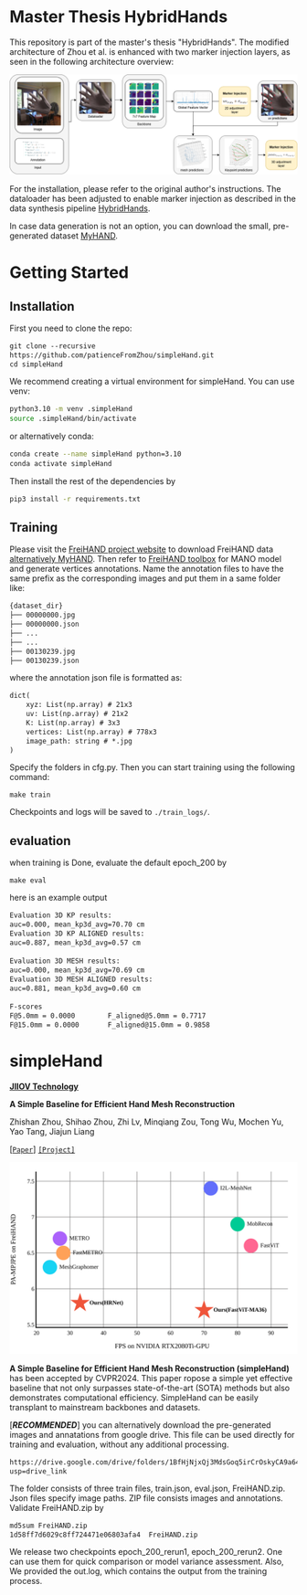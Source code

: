 # Master Thesis HybridHands

This repository is part of the master's thesis "HybridHands". The modified architecture of Zhou et al. is enhanced with two marker injection layers, as seen in the following architecture overview:


![Alt text](images/pipeline_overview.png)

For the installation, please refer to the original author's instructions. 
The dataloader has been adjusted to enable marker injection as described in the data synthesis pipeline [HybridHands](https://github.com/Fabian-Peter/HybridHands).

In case data generation is not an option, you can download the small, pre-generated dataset [MyHAND](https://www.kaggle.com/datasets/fgpeter/myhand).

# Getting Started
## Installation
First you need to clone the repo:
```
git clone --recursive https://github.com/patienceFromZhou/simpleHand.git
cd simpleHand
```

We recommend creating a virtual environment for simpleHand. You can use venv:
```bash
python3.10 -m venv .simpleHand
source .simpleHand/bin/activate
```

or alternatively conda:
```bash
conda create --name simpleHand python=3.10
conda activate simpleHand
```

Then install the rest of the dependencies by
```bash
pip3 install -r requirements.txt
```

## Training

Please visit the [FreiHAND project website](https://lmb.informatik.uni-freiburg.de/projects/freihand/) to download FreiHAND data [alternatively MyHAND](https://www.kaggle.com/datasets/fgpeter/myhand). Then refer to [FreiHAND toolbox](https://github.com/lmb-freiburg/freihand) for MANO model and generate vertices annotations. Name the annotation files to have the same prefix as the corresponding images and put them in a same folder like:
```
{dataset_dir}
├── 00000000.jpg
├── 00000000.json
├── ...
├── ...
├── 00130239.jpg
├── 00130239.json
```
where the annotation json file is formatted as:
```
dict(
    xyz: List(np.array) # 21x3 
    uv: List(np.array) # 21x2 
    K: List(np.array) # 3x3 
    vertices: List(np.array) # 778x3
    image_path: string # *.jpg
)
```
Specify the folders in cfg.py. Then you can start training using the following command:
```
make train
```
Checkpoints and logs will be saved to `./train_logs/`.

## evaluation
when training is Done, evaluate the default epoch_200 by
```
make eval
```
here is an example output
```
Evaluation 3D KP results:
auc=0.000, mean_kp3d_avg=70.70 cm
Evaluation 3D KP ALIGNED results:
auc=0.887, mean_kp3d_avg=0.57 cm

Evaluation 3D MESH results:
auc=0.000, mean_kp3d_avg=70.69 cm
Evaluation 3D MESH ALIGNED results:
auc=0.881, mean_kp3d_avg=0.60 cm

F-scores
F@5.0mm = 0.0000        F_aligned@5.0mm = 0.7717
F@15.0mm = 0.0000       F_aligned@15.0mm = 0.9858
```


# simpleHand

**[JIIOV Technology](https://jiiov.com/)**

**A Simple Baseline for Efficient Hand Mesh Reconstruction**

Zhishan Zhou, Shihao Zhou, Zhi Lv, Minqiang Zou, Tong Wu, Mochen Yu, Yao Tang, Jiajun Liang

[[`Paper`]](https://arxiv.org/pdf/2403.01813.pdf) [`[Project]`](#getting-started)

![framework](images/FPS-PA-MPJPE.png)

**A Simple Baseline for Efficient Hand Mesh Reconstruction (simpleHand)** has been accepted by CVPR2024.  This paper ropose a simple yet effective baseline that not only surpasses state-of-the-art (SOTA) methods but also demonstrates computational efficiency. SimpleHand can be easily transplant to mainstream backbones and datasets.





[***RECOMMENDED***] you can alternatively download the pre-generated images and annatations from google drive. This file can be used directly for training and evaluation, without any additional processing. 
```
https://drive.google.com/drive/folders/1BfHjNjxQj3MdsGoq5irCrOskyCA9a64l?usp=drive_link
```
The folder consists of three train files, train.json, eval.json, FreiHAND.zip. Json files specify image paths. ZIP file consists images and annotations. Validate FreiHAND.zip by
```
md5sum FreiHAND.zip
1d58ff7d6029c8ff724471e06803afa4  FreiHAND.zip
```
We release two checkpoints epoch_200_rerun1, epoch_200_rerun2. One can use them for quick comparison or model variance assessment. Also, We provided the out.log, which contains the output from the training process.

